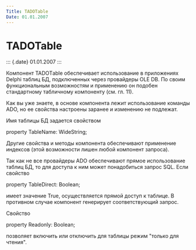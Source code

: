 ```yaml
---
Title: TADOTable
Date: 01.01.2007
---
```



TADOTable
=========

::: {.date}
01.01.2007
:::

Компонент ТАDOTаblе обеспечивает использование в приложениях Delphi
таблиц БД, подключенных через провайдеры OLE DB. По своим функциональным
возможностям и применению он подобен стандартному табличному компоненту
(см. гл. 11).

Как вы уже знаете, в основе компонента лежит использование команды ADO,
но ее свойства настроены заранее и изменению не подлежат.

Имя таблицы БД задается свойством

property TableName: WideString;

Другие свойства и методы компонента обеспечивают применение индексов
(этой возможности лишен любой компонент запроса).

Так как не все провайдеры ADO обеспечивают прямое использование таблиц
БД, то для доступа к ним может понадобиться запрос SQL. Если свойство

property TableDirect: Boolean;

имеет значение True, осуществляется прямой доступ к таблице. В противном
случае компонент генерирует соответствующий запрос.

Свойство

property Readonly: Boolean;

позволяет включить или отключить для таблицы режим "только для
чтения".
